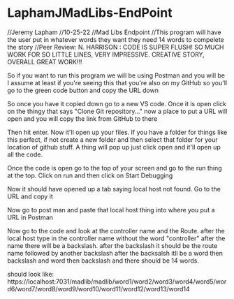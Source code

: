 # LaphamJMadLibs-EndPoint

//Jeremy Lapham
//10-25-22
//Mad Libs Endpoint
//This program will have the user put in whatever words they want they need 14 words to compelete the story
//Peer Review: N. HARRISON : CODE IS SUPER FLUSH!  SO MUCH WORK FOR SO LITTLE LINES, VERY IMPRESSIVE. CREATIVE STORY, OVERALL GREAT WORK!!!

So if you want to run this program we will be using Postman and you will be I assume at least if you're seeing this that you're also on my GitHub so you'll go to the green code button and copy the URL down

So once you have it copied down go to a new VS code. Once it is open click on the thingy that says "Clone Git repository..." now a place to put a URL will open and you will copy the link from GitHub to there

Then hit enter. Now it'll open up your files. If you have a folder for things like this perfect, if not create a new folder and then select that folder for your location of github stuff. A thing will pop up just click open and it'll open up all the code.

Once the code is open go to the top of your screen and go to the run thing at the top. Click on run and then click on Start Debugging

Now it should have opened up a tab saying local host not found. Go to the URL and copy it

Now go to post man and paste that local host thing into where you put a URL in Postman

Now go to the code and look at the controller name and the Route. after the local host type in the controller name without the word "controller" after the name there will be a backslash. after the backslash it should be the route name followed by another backslash after the backsalsh itll be a word then backslash and word then backslash and there should be 14 words.

should look like: https://localhost:7031/madlib/madlib/word1/word2/word3/word4/word5/word6/word7/word8/word9/word10/word11/word12/word13/word14
